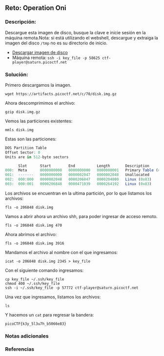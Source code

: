 ## Reto: Operation Oni
### Descripción:
Descargue esta imagen de disco, busque la clave e inicie sesión en la máquina remota.Nota: si está utilizando el webshell, descargue y extraiga la imagen del disco `/tmp` no es su directorio de inicio.

- [Descargar imagen de disco](https://artifacts.picoctf.net/c/70/disk.img.gz)
- Máquina remota: `ssh -i key_file -p 58625 ctf-player@saturn.picoctf.net`
### Solución:
Primero descargamos la imagen.
```shell
wget https://artifacts.picoctf.net/c/70/disk.img.gz
```

Ahora descomprimimos el archivo:
```shell
gzip disk.img.gz
```

Vemos las particiones existentes:
```shell
mmls disk.img
```

Estas son las particiones:
```q
DOS Partition Table
Offset Sector: 0
Units are in 512-byte sectors

      Slot      Start        End          Length       Description
000:  Meta      0000000000   0000000000   0000000001   Primary Table (#0)
001:  -------   0000000000   0000002047   0000002048   Unallocated
002:  000:000   0000002048   0000206847   0000204800   Linux (0x83)
003:  000:001   0000206848   0000471039   0000264192   Linux (0x83)
```

Los archivos se encuentran en la ultima partición, por lo que listamos los archivos:
```shell
fls -o 206848 disk.img
```

Vamos a abrir ahora un archivo shh, para poder ingresar de acceso remoto.
```shell
fls -o 206848 disk.img 470
```

Ahora abrimos el archivo:
```shell
fls -o 206848 disk.img 3916
```

Mandamos el archivo al nombre con el que ingresamos:
```shell
icat -o 206848 disk.img 2345 > key_file
```

Con el siguiente comando ingresamos:
```shell
cp key_file ~/.ssh/key_file
chmod 400 ~/.ssh/key_file
ssh -i ~/.ssh/key_file -p 57772 ctf-player@saturn.picoctf.net
```

Una vez que ingresamos, listamos los archivos:
```shell
ls
```

Y hacemos un `cat` para regresar la bandera:
```flag
picoCTF{k3y_5l3u7h_b5066e83}
```

### Notas adicionales
### Referencias

